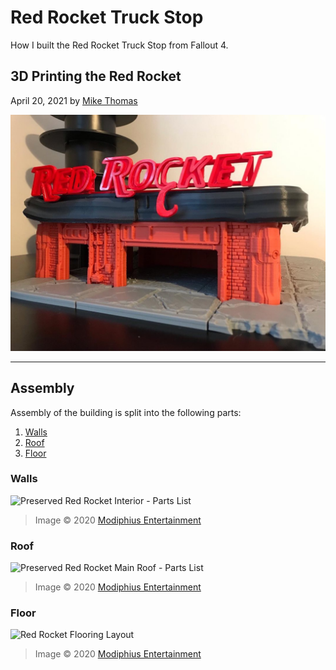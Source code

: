 # Red Rocket Truck Stop

How I built the Red Rocket Truck Stop from Fallout 4.

## 3D Printing the Red Rocket

April 20, 2021 by [Mike Thomas](https://github.com/mikepthomas)

![](https://github.com/mikepthomas/mikepthomas.github.io/raw/develop/src/img/red-rocket/red-rocket-hero.jpg)

---

## Assembly

Assembly of the building is split into the following parts:

1. [Walls](#walls)
2. [Roof](#roof)
3. [Floor](#floor)

### Walls

![Preserved Red Rocket Interior - Parts List](https://cdn.shopify.com/s/files/1/0225/4035/products/FO_PreservedRedRocket_01InteriorPartsList_700x.jpg)

> Image &copy; 2020 [Modiphius Entertainment](https://www.modiphius.net/)

### Roof

![Preserved Red Rocket Main Roof - Parts List](https://cdn.shopify.com/s/files/1/0225/4035/products/FO_PreservedRedRocket_02RoofPartsList_700x.jpg)

> Image &copy; 2020 [Modiphius Entertainment](https://www.modiphius.net/)

### Floor

![Red Rocket Flooring Layout](https://cdn.shopify.com/s/files/1/0225/4035/products/FO_PAH_RedRocketFLOORING_Assembly1_700x.jpg)

> Image &copy; 2020 [Modiphius Entertainment](https://www.modiphius.net/)
